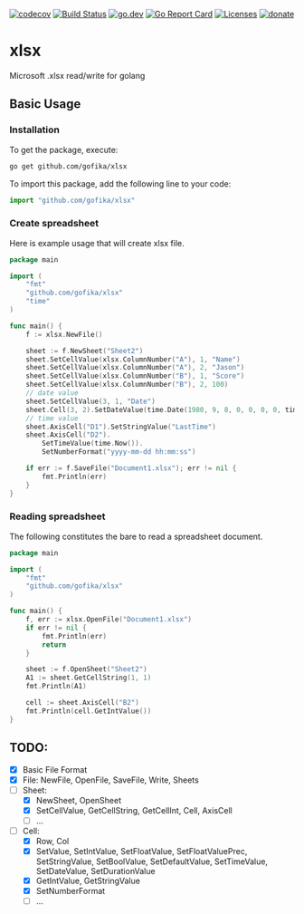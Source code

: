 [![codecov](https://codecov.io/gh/gofika/xlsx/branch/main/graph/badge.svg)](https://codecov.io/gh/gofika/xlsx)
[![Build Status](https://github.com/gofika/xlsx/workflows/build/badge.svg)](https://github.com/gofika/xlsx)
[![go.dev](https://img.shields.io/badge/go.dev-reference-007d9c?logo=go&logoColor=white)](https://pkg.go.dev/github.com/gofika/xlsx)
[![Go Report Card](https://goreportcard.com/badge/github.com/gofika/xlsx)](https://goreportcard.com/report/github.com/gofika/xlsx)
[![Licenses](https://img.shields.io/github/license/gofika/xlsx)](LICENSE)
[![donate](https://img.shields.io/badge/Donate-PayPal-green.svg)](https://www.buymeacoffee.com/illi)

# xlsx

Microsoft .xlsx read/write for golang

## Basic Usage

### Installation

To get the package, execute:

```bash
go get github.com/gofika/xlsx
```

To import this package, add the following line to your code:

```js
import "github.com/gofika/xlsx"
```

### Create spreadsheet

Here is example usage that will create xlsx file.

```go
package main

import (
    "fmt"
    "github.com/gofika/xlsx"
    "time"
)

func main() {
    f := xlsx.NewFile()

    sheet := f.NewSheet("Sheet2")
    sheet.SetCellValue(xlsx.ColumnNumber("A"), 1, "Name")
    sheet.SetCellValue(xlsx.ColumnNumber("A"), 2, "Jason")
    sheet.SetCellValue(xlsx.ColumnNumber("B"), 1, "Score")
    sheet.SetCellValue(xlsx.ColumnNumber("B"), 2, 100)
    // date value
    sheet.SetCellValue(3, 1, "Date")
    sheet.Cell(3, 2).SetDateValue(time.Date(1980, 9, 8, 0, 0, 0, 0, time.Local))
    // time value
    sheet.AxisCell("D1").SetStringValue("LastTime")
    sheet.AxisCell("D2").
        SetTimeValue(time.Now()).
        SetNumberFormat("yyyy-mm-dd hh:mm:ss")

    if err := f.SaveFile("Document1.xlsx"); err != nil {
        fmt.Println(err)
    }
}
```

### Reading spreadsheet

The following constitutes the bare to read a spreadsheet document.

```go
package main

import (
    "fmt"
    "github.com/gofika/xlsx"
)

func main() {
    f, err := xlsx.OpenFile("Document1.xlsx")
    if err != nil {
        fmt.Println(err)
        return
    }

    sheet := f.OpenSheet("Sheet2")
    A1 := sheet.GetCellString(1, 1)
    fmt.Println(A1)

    cell := sheet.AxisCell("B2")
    fmt.Println(cell.GetIntValue())
}
```

## TODO:

- [x] Basic File Format
- [x] File: NewFile, OpenFile, SaveFile, Write, Sheets
- [ ] Sheet:
    - [x] NewSheet, OpenSheet
    - [x] SetCellValue, GetCellString, GetCellInt, Cell, AxisCell
    - [ ] ...
- [ ] Cell:
    - [x] Row, Col
    - [x] SetValue, SetIntValue, SetFloatValue, SetFloatValuePrec, SetStringValue, SetBoolValue, SetDefaultValue, SetTimeValue, SetDateValue, SetDurationValue
    - [x] GetIntValue, GetStringValue
    - [x] SetNumberFormat
    - [ ] ...
